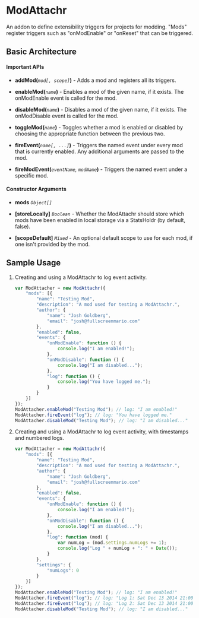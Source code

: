 # ModAttachr

An addon to define extensibility triggers for projects for modding. "Mods" register triggers such
as "onModEnable" or "onReset" that can be triggered. 


## Basic Architecture

#### Important APIs

* **addMod(***`mod[, scope]`***)** - Adds a mod and registers all its triggers.

* **enableMod(***`name`***)** - Enables a mod of the given name, if it exists.
The onModEnable event is called for the mod.

* **disableMod(***`name`***)** - Disables a mod of the given name, if it exists.
The onModDisable event is called for the mod.

* **toggleMod(***`name`***)** - Toggles whether a mod is enabled or disabled by
choosing the appropriate function between the previous two.

* **fireEvent(***`name[, ...]`***)** - Triggers the named event under every mod 
that is currently enabled. Any additional arguments are passed to the mod.

* **fireModEvent(***`eventName`, `modName`***)** - Triggers the named event 
under a specific mod.

#### Constructor Arguments

* **mods** *`Object[]`*

* **[storeLocally]** *`Boolean`* - Whether the ModAttachr should store which 
mods have been enabled in local storage via a StatsHoldr (by default, false).

* **[scopeDefault]** *`Mixed`* - An optional default scope to use for each mod, if
one isn't provided by the mod.


## Sample Usage

1. Creating and using a ModAttachr to log event activity.

    ```javascript
    var ModAttacher = new ModAttachr({
        "mods": [{
            "name": "Testing Mod",
            "description": "A mod used for testing a ModAttachr.",
            "author": {
                "name": "Josh Goldberg",
                "email": "josh@fullscreenmario.com"
            },
            "enabled": false,
            "events": {
                "onModEnable": function () {
                    console.log("I am enabled!");
                },
                "onModDisable": function () {
                    console.log("I am disabled...");
                },
                "log": function () {
                    console.log("You have logged me.");
                }
            }
        }]
    });
    ModAttacher.enableMod("Testing Mod"); // log: "I am enabled!"
    ModAttacher.fireEvent("log"); // log: "You have logged me."
    ModAttacher.disableMod("Testing Mod"); // log: "I am disabled..."
    ```

2. Creating and using a ModAttachr to log event activity, with timestamps and 
numbered logs.

    ```javascript
    var ModAttacher = new ModAttachr({
        "mods": [{
            "name": "Testing Mod",
            "description": "A mod used for testing a ModAttachr.",
            "author": {
                "name": "Josh Goldberg",
                "email": "josh@fullscreenmario.com"
            },
            "enabled": false,
            "events": {
                "onModEnable": function () {
                    console.log("I am enabled!");
                },
                "onModDisable": function () {
                    console.log("I am disabled...");
                },
                "log": function (mod) {
                    var numLog = (mod.settings.numLogs += 1);
                    console.log("Log " + numLog + ": " + Date());
                }
            },
            "settings": {
                "numLogs": 0
            }
        }]
    });
    ModAttacher.enableMod("Testing Mod"); // log: "I am enabled!"
    ModAttacher.fireEvent("log"); // log: "Log 1: Sat Dec 13 2014 21:00:14 ..."
    ModAttacher.fireEvent("log"); // log: "Log 2: Sat Dec 13 2014 21:00:14 ..."
    ModAttacher.disableMod("Testing Mod"); // log: "I am disabled..."
    ```